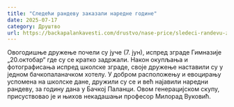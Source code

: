 ```yaml
---
title: "Следећи рандеву заказали наредне године"
date: 2025-07-17
category: Друштво
url: https://backapalankavesti.com/drustvo/nase-price/sledeci-randevu-zakazali-naredne-godine/
---
```


Овогодишње дружење почели су јуче (7. јун), испред зграде Гимназије „20.октобар“ где су се кратко задржали. Након окупљања и фотографисања испред школске зграде, своје дружење наставили су у једном бачкопаланачком хотелу. У добром расположењу и евоцирању успомена на школске дане, дружили су се и већ најавили наредни рандеву, за годину дана у Бачкој Паланци. Овом генерацијском скупу, присуствовао је и њихов некадашањи професор Милорад Вуковић.
